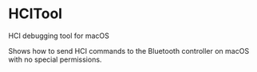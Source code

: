 # HCITool

HCI debugging tool for macOS

Shows how to send HCI commands to the Bluetooth controller on macOS with no special permissions.
